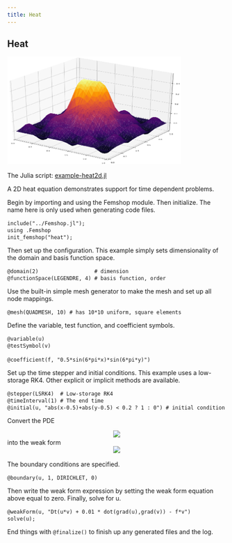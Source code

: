 ```yaml
---
title: Heat
---
```


## Heat

<img src="images/heat.png" alt="heat" width="400">

The Julia script: <a href="https://github.com/paralab/femshop/blob/master/femshop/examples/example-heat2d.jl">example-heat2d.jl</a>

A 2D heat equation demonstrates support for time dependent problems.

Begin by importing and using the Femshop module. Then initialize. The name here is only used when generating code files.
```
include("../Femshop.jl");
using .Femshop
init_femshop("heat");
```
Then set up the configuration. This example simply sets dimensionality of the domain and basis function space.
```
@domain(2)                  # dimension
@functionSpace(LEGENDRE, 4) # basis function, order
```
Use the built-in simple mesh generator to make the mesh and set up all node mappings.
```
@mesh(QUADMESH, 10) # has 10*10 uniform, square elements
```
Define the variable, test function, and coefficient symbols.
```
@variable(u)
@testSymbol(v)

@coefficient(f, "0.5*sin(6*pi*x)*sin(6*pi*y)")
```
Set up the time stepper and initial conditions. This example uses a low-storage RK4. Other explicit or implicit methods are available.
```
@stepper(LSRK4)  # Low-storage RK4
@timeInterval(1) # The end time
@initial(u, "abs(x-0.5)+abs(y-0.5) < 0.2 ? 1 : 0") # initial condition
```
Convert the PDE
<div align="center"><img src="https://render.githubusercontent.com/render/math?math=\frac{d}{dt}u+D\Delta%20u=f"> </div>
into the weak form
<div align="center"><img src="https://render.githubusercontent.com/render/math?math=\frac{d}{dt}(u,v)+D(\nabla%20u,\nabla%20v)=(f,v)"> </div>

The boundary conditions are specified.
```
@boundary(u, 1, DIRICHLET, 0)
```
Then write the weak form expression by setting the weak form equation above equal to zero. Finally, solve for u.
```
@weakForm(u, "Dt(u*v) + 0.01 * dot(grad(u),grad(v)) - f*v")
solve(u);
```
End things with `@finalize()` to finish up any generated files and the log.